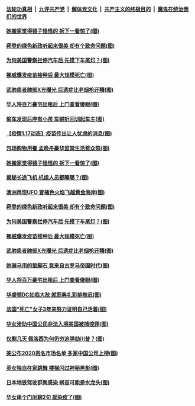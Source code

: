 

####  [法轮功真相](../../../../basic/blob/master/README.md?t=01181131) &nbsp;|&nbsp; [九评共产党](../../../../9ping.md/blob/master/README.md?t=01181131) &nbsp;|&nbsp; [解体党文化](../../../../jtdwh.md/blob/master/README.md?t=01181131)  &nbsp;|&nbsp; [共产主义的终极目的](../../../../gczydzjmd.md/blob/master/README.md?t=01181131) &nbsp;|&nbsp; [魔鬼在统治我们的世界](../../../../mgztzwmdsj.md/blob/master/README.md?t=01181131) 

#### [她搬家觉得镜子怪怪的 拆下一看惊了(图)](../pages/p3/959447.md?t=01181131) 

#### [拜登的绿色新政听起来很美 却有个致命问题(图)](../pages/p3/959381.md?t=01181131) 

#### [为何美国警察拦停汽车后 先摸下车尾灯？(图)](../pages/p3/959379.md?t=01181131) 

#### [挪威爆发疫苗接种后 最大规模死亡(图)](../pages/p3/959361.md?t=01181131) 

#### [武肺患者肺部X光曝光 后遗症比老烟枪还糟(图)](../pages/p3/959295.md?t=01181131) 

#### [华人将百万豪宅出租后 上门查看傻眼(图)](../pages/p3/959262.md?t=01181131) 

#### [偷车发现后座有小孩 车贼折回训起车主(图)](../pages/p3/959478.md?t=01181131) 

#### [【疫情1.17动态】疫苗传出让人忧虑的消息(图)](../pages/p3/958875.md?t=01181131) 

#### [包场购物用餐 孟晚舟豪华监禁生活惹众怒(图)](../pages/p3/959452.md?t=01181131) 

#### [她搬家觉得镜子怪怪的 拆下一看惊了(图)](../pages/p3/959447.md?t=01181131) 

#### [揭秘长途飞机 机组人员都睡哪？(图)](../pages/p3/959396.md?t=01181131) 

#### [澳洲再现UFO 冒橘色火焰飞越黄金海岸(图)](../pages/p3/959393.md?t=01181131) 

#### [拜登的绿色新政听起来很美 却有个致命问题(图)](../pages/p3/959381.md?t=01181131) 

#### [为何美国警察拦停汽车后 先摸下车尾灯？(图)](../pages/p3/959379.md?t=01181131) 

#### [挪威爆发疫苗接种后 最大规模死亡(图)](../pages/p3/959361.md?t=01181131) 

#### [武肺患者肺部X光曝光 后遗症比老烟枪还糟(图)](../pages/p3/959295.md?t=01181131) 

#### [她骑马用的垫脚石 竟来自古罗马帝国时代(图)](../pages/p3/959284.md?t=01181131) 

#### [华人将百万豪宅出租后 上门查看傻眼(图)](../pages/p3/959262.md?t=01181131) 

#### [华盛顿DC如临大敌 就职典礼彩排推迟(图)](../pages/p3/959272.md?t=01181131) 

#### [法国“死亡”女子3年来努力证明自己活着(图)](../pages/p3/959271.md?t=01181131) 

#### [华女涉助中国公民非法入境美国被捕控罪(图)](../pages/p3/959258.md?t=01181131) 

#### [仅剩几天 佩洛西为何仍穷追弹劾川普？(图)](../pages/p3/959254.md?t=01181131) 

#### [美公布2020恶名市场名单 多家中国公司上榜(图)](../pages/p3/959250.md?t=01181131) 

#### [英女独自在家跳舞 楼梯闪过神秘黑影(图)](../pages/p3/959183.md?t=01181131) 

#### [日本地铁驾驶群聚感染 祸首可能是水龙头(图)](../pages/p3/959158.md?t=01181131) 

#### [华女串个门闲聊2句 就染疫了(图)](../pages/p3/959153.md?t=01181131) 

